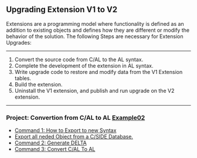 ## Upgrading Extension V1 to V2


Extensions are a programming model where functionality is defined as an addition to existing objects and defines how they are different or modify the behavior of the solution.
The following Steps are necessary for Extension Upgrades:

----------
1. Convert the source code from C/AL to the AL syntax.
2. Complete the development of the extension in AL syntax.
3. Write upgrade code to restore and modify data from the V1 Extension tables.
4. Build the extension.
5. Uninstall the V1 extension, and publish and run upgrade on the V2 extension.
----------

### Project: Convertion from C/AL to AL [Example02](https://github.com/EDGZTNSR/IntroductionToAL/tree/master/Examples/Example02)

* [Command 1: How to Export to new Syntax](https://github.com/EDGZTNSR/IntroductionToAL/blob/master/Examples/Example02/PowershellCommands.md)
* [Export all neded Object from a C/SIDE Database.](https://github.com/EDGZTNSR/IntroductionToAL/blob/master/docs/src/Export.png?raw=true])
* [Command 2: Generate DELTA](https://github.com/EDGZTNSR/IntroductionToAL/blob/master/Examples/Example02/PowershellCommands.md)
* [Command 3: Convert C/AL To AL](https://github.com/EDGZTNSR/IntroductionToAL/blob/master/Examples/Example02/PowershellCommands.md)
